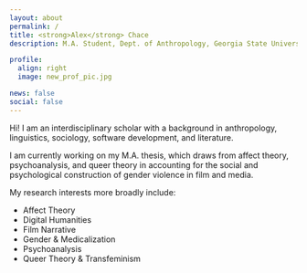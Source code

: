 ```yaml
---
layout: about
permalink: /
title: <strong>Alex</strong> Chace
description: M.A. Student, Dept. of Anthropology, Georgia State University.

profile:
  align: right
  image: new_prof_pic.jpg

news: false
social: false
---
```


Hi! I am an interdisciplinary scholar with a background in anthropology, linguistics, sociology, software development, and literature.

I am currently working on my M.A. thesis, which draws from affect theory, psychoanalysis, and queer theory in accounting for the social and psychological construction of gender violence in film and media.

My research interests more broadly include:
- Affect Theory
- Digital Humanities
- Film Narrative
- Gender & Medicalization
- Psychoanalysis
- Queer Theory & Transfeminism

<!-- I'm also a developer with experience in a wide range of technologies, including:
- Ruby
- Python
- Java
- HTML/CSS
- React -->
<!-- For a full PDF copy of my CV, see [here](/assets/pdf/cv.pdf). -->

<!-- I am also a hobby photographer. Find me on [Instagram](https://instagram.com/alxndramc). -->
